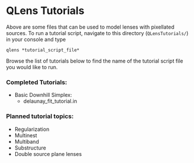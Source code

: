# QLens Tutorials

Above are some files that can be used to model lenses with pixellated sources. To run a tutorial script, navigate to this directory (`QLensTutorials/`) in your console and type

`qlens *tutorial_script_file*`

Browse the list of tutorials below to find the name of the tutorial script file you would like to run.



### Completed Tutorials:
- Basic Downhill Simplex:
  - delaunay_fit_tutorial.in

### Planned tutorial topics:
- Regularization
- Multinest
- Multiband
- Substructure
- Double source plane lenses
  
